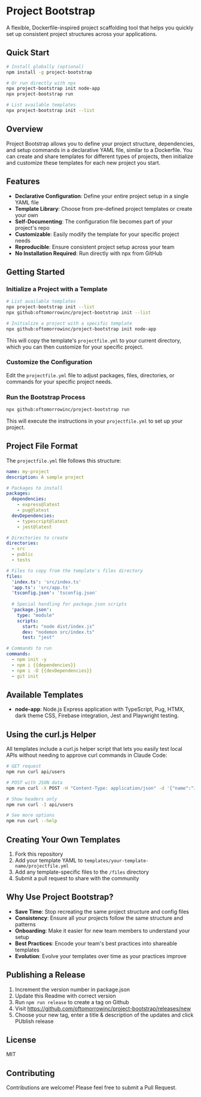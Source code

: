 # Project Bootstrap

A flexible, Dockerfile-inspired project scaffolding tool that helps you quickly set up consistent project structures across your applications.

## Quick Start

```bash
# Install globally (optional)
npm install -g project-bootstrap

# Or run directly with npx
npx project-bootstrap init node-app
npx project-bootstrap run

# List available templates
npx project-bootstrap init --list
```

## Overview

Project Bootstrap allows you to define your project structure, dependencies, and setup commands in a declarative YAML file, similar to a Dockerfile. You can create and share templates for different types of projects, then initialize and customize these templates for each new project you start.

## Features

- **Declarative Configuration**: Define your entire project setup in a single YAML file
- **Template Library**: Choose from pre-defined project templates or create your own
- **Self-Documenting**: The configuration file becomes part of your project's repo
- **Customizable**: Easily modify the template for your specific project needs
- **Reproducible**: Ensure consistent project setup across your team
- **No Installation Required**: Run directly with npx from GitHub

## Getting Started

### Initialize a Project with a Template

```bash
# List available templates
npx project-bootstrap init --list
npx github:oftomorrowinc/project-bootstrap init --list

# Initialize a project with a specific template
npx github:oftomorrowinc/project-bootstrap init node-app
```

This will copy the template's `projectfile.yml` to your current directory, which you can then customize for your specific project.

### Customize the Configuration

Edit the `projectfile.yml` file to adjust packages, files, directories, or commands for your specific project needs.

### Run the Bootstrap Process

```bash
npx github:oftomorrowinc/project-bootstrap run
```

This will execute the instructions in your `projectfile.yml` to set up your project.

## Project File Format

The `projectfile.yml` file follows this structure:

```yaml
name: my-project
description: A sample project

# Packages to install
packages:
  dependencies:
    - express@latest
    - pug@latest
  devDependencies:
    - typescript@latest
    - jest@latest

# Directories to create
directories:
  - src
  - public
  - tests

# Files to copy from the template's files directory
files:
  'index.ts': 'src/index.ts'
  'app.ts': 'src/app.ts'
  'tsconfig.json': 'tsconfig.json'
  
  # Special handling for package.json scripts
  'package.json':
    type: "module"
    scripts:
      start: "node dist/index.js"
      dev: "nodemon src/index.ts"
      test: "jest"

# Commands to run
commands:
  - npm init -y
  - npm i {{dependencies}}
  - npm i -D {{devDependencies}}
  - git init
```

## Available Templates

- **node-app**: Node.js Express application with TypeScript, Pug, HTMX, dark theme CSS, Firebase integration, Jest and Playwright testing.

## Using the curl.js Helper

All templates include a curl.js helper script that lets you easily test local APIs without needing to approve curl commands in Claude Code:

```bash
# GET request
npm run curl api/users

# POST with JSON data
npm run curl -X POST -H "Content-Type: application/json" -d '{"name":"John"}' api/users

# Show headers only
npm run curl -I api/users

# See more options
npm run curl --help
```

## Creating Your Own Templates

1. Fork this repository
2. Add your template YAML to `templates/your-template-name/projectfile.yml`
3. Add any template-specific files to the `/files` directory
4. Submit a pull request to share with the community

## Why Use Project Bootstrap?

- **Save Time**: Stop recreating the same project structure and config files
- **Consistency**: Ensure all your projects follow the same structure and patterns
- **Onboarding**: Make it easier for new team members to understand your setup
- **Best Practices**: Encode your team's best practices into shareable templates
- **Evolution**: Evolve your templates over time as your practices improve

## Publishing a Release
1. Increment the version number in package.json
2. Update this Readme with correct version
3. Run `npm run release` to create a tag on Github
4. Visit https://github.com/oftomorrowinc/project-bootstrap/releases/new
5. Choose your new tag, enter a title & description of the updates and click PUblish release


## License

MIT

## Contributing

Contributions are welcome! Please feel free to submit a Pull Request.